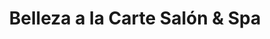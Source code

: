 ---
title: "Belleza a la Carte Salón & Spa"
url: /ciudad-de-panama/belleza-a-la-carte-salon-y-spa/
shop: cosméticos
---